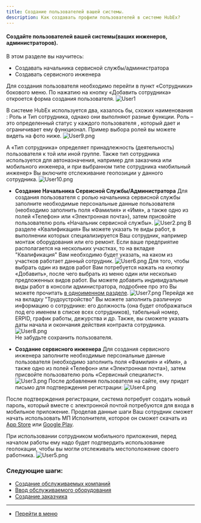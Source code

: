 ```yaml
---
title: Создание пользователей вашей системы.
description: Как создавать профили пользователей в системе HubEx?
---
```


<!-- Yandex.Metrika counter -->
<script type="text/javascript" >
   (function(m,e,t,r,i,k,a){m[i]=m[i]||function(){(m[i].a=m[i].a||[]).push(arguments)};
   m[i].l=1*new Date();k=e.createElement(t),a=e.getElementsByTagName(t)[0],k.async=1,k.src=r,a.parentNode.insertBefore(k,a)})
   (window, document, "script", "https://mc.yandex.ru/metrika/tag.js", "ym");
   ym('{{ site.yandex_metric }}', "init", {
        id:'{{ site.yandex_metric }}',
        clickmap:true,
        trackLinks:true,
        accurateTrackBounce:true,
        webvisor:true
   });
</script>
<noscript><div><img src="https://mc.yandex.ru/watch/'{{ site.yandex_metric }}'" style="position:absolute; left:-9999px;" alt="" /></div></noscript>
<!-- /Yandex.Metrika counter -->
#### Создайте пользователей вашей системы(ваших инженеров, администраторов).
В этом разделе вы научитесь:
- Создавать начальника сервисной службы/администратора
- Создавать сервисного инженера

Для создания пользователя необходимо перейти в пункт «Сотрудники» бокового меню. По нажатию на кнопку «Добавить сотрудника» откроется форма создания пользователя.
![User1](/attachments/images/ru/CreatingUser/user1.png)

В системе HubEx используется два, казалось бы, схожих наименования : Роль и Тип сотрудника, однако они выполняют разные функции. Роль – это определенный статус у каждого пользователя , который дает и ограничивает ему функционал. Пример выбора ролей вы можете видеть на фото ниже.
![User9.png](/attachments/images/ru/CreatingUser/user9.png)   

 А «Тип сотрудника» определяет принадлежность (деятельность) пользователя к той или иной группе. Также тип сотрудника используется для автоназначения, например для заказчика или мобильного инженера, и при выбранном типе сотрудника «мобильный инженер» Вы включите отслеживание геопозиции у данного сотрудника.
 ![User10.png](/attachments/images/ru/CreatingUser/user10.png)   

   - **Создание Начальника Сервисной Службы/Администратора**
Для создания пользователя с ролью начальника сервисной службы заполните необходимые персональные данные пользователя (необходимо заполнить поля «Фамилия» и «Имя», а также одно из полей «Телефон» или «Электронная почта»), затем присвойте пользователю роль «Начальник сервисной службы».
![User2.png](/attachments/images/ru/CreatingUser/user2.png)
В разделе «Квалификация» Вы можете указать те виды работ, в выполнении которых специализируется Ваш сотрудник, например монтаж оборудования или его ремонт. Если ваше предприятие располагается на нескольких участках, то на вкладке "Квалификация" Вам необходимо будет указать, на каком из участков работает данный сотрудник.
![User6.png](/attachments/images/ru/CreatingUser/user6.png)
Для того, чтобы выбрать один из видов работ Вам потребуется нажать на кнопку «Добавить», после чего выбрать из меню один или несколько предложенных видов работ.
Вы можете добавить индивидуальные виды работ в консоли администратора, подробнее про это Вы можете прочитать [в одноименном разделе](https://wiki.hubex.ru/docs/admin/WorkType.html).
![User7.png](/attachments/images/ru/CreatingUser/user7.png)
Перейдя же на вкладку "Трудоустройство" Вы можете заполнить различную информацию о сотруднике: его должность (она будет отображаться под его именем в списке всех сотрудников), табельный номер, ERPID, график работы, дежурства и др. Также, вы сможете указать даты начала и окончания действия контракта сотрудника.
![User8.png](/attachments/images/ru/CreatingUser/user8.png)   
Не забудьте сохранить пользователя.

   - **Создание сервисного инженера**
Для создания сервисного инженера заполните необходимые персональные данные пользователя (необходимо заполнить поля «Фамилия» и «Имя», а также одно из полей «Телефон» или «Электронная почта»), затем присвойте пользователю роль «Сервисный специалист».
![User3.png](/attachments/images/ru/CreatingUser/user3.png)
    После добавления пользователя на сайте, ему придет письмо для подтверждения регистрации:
![User4.png](/attachments/images/ru/CreatingUser/user4.png)

После подтверждения регистрации, система потребует создать новый пароль, который вместе с электронной почтой потребуются для входа в мобильное приложение. Проделав данные шаги Ваш сотрудник сможет начать использовать МП Исполнителя, которое он сможет скачать из [App Store](https://itunes.apple.com/ru/app//id1386688688?mt=8) или [Google Play](https://play.google.com/store/apps/details?id=ru.hubex.engineer).

При использовании сотрудником мобильного приложения, перед началом работы ему надо будет подтвердить использование геолокации, чтобы вы могли отслеживать местоположение своего работника.
![User5.png](/attachments/images/ru/CreatingUser/user5.png)



### Следующие шаги:
- [Создание обслуживаемых компаний](./CreatingCompany.md)
- [Ввод обслуживаемого оборудования](./CreatingObjects.md)
- [Создание заказчика](./CreatingCustomer.md)




____
- [Перейти в меню](http://wiki.hubex.ru)
